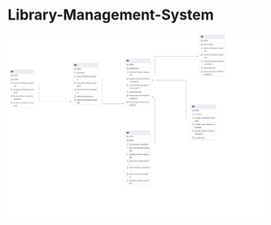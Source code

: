 # Library-Management-System




![Library_project](https://github.com/philoooo/Library-Management-System/blob/main/ERD_Library%20.png)
